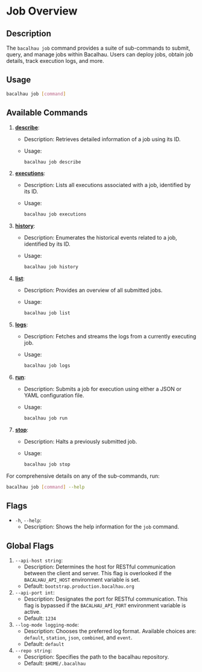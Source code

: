 # Job Overview

## Description

The `bacalhau job` command provides a suite of sub-commands to submit, query, and manage jobs within Bacalhau. Users can deploy jobs, obtain job details, track execution logs, and more.

## Usage

```bash
bacalhau job [command]
```

## Available Commands

1. [**describe**](describe.md):

   - Description: Retrieves detailed information of a job using its ID.
   - Usage:

     ```bash
     bacalhau job describe
     ```

2. [**executions**](executions.md):

   - Description: Lists all executions associated with a job, identified by its ID.
   - Usage:

     ```bash
     bacalhau job executions
     ```

3. [**history**](history.md):

   - Description: Enumerates the historical events related to a job, identified by its ID.
   - Usage:

     ```bash
     bacalhau job history
     ```

4. [**list**](list.md):

   - Description: Provides an overview of all submitted jobs.
   - Usage:

     ```bash
     bacalhau job list
     ```

5. [**logs**](logs.md):

   - Description: Fetches and streams the logs from a currently executing job.
   - Usage:

     ```bash
     bacalhau job logs
     ```

6. [**run**](run.md):

   - Description: Submits a job for execution using either a JSON or YAML configuration file.
   - Usage:

     ```bash
     bacalhau job run
     ```

7. [**stop**](stop.md):

   - Description: Halts a previously submitted job.
   - Usage:

     ```bash
     bacalhau job stop
     ```

For comprehensive details on any of the sub-commands, run:

```bash
bacalhau job [command] --help
```

## Flags

- `-h`, `--help`:
  - Description: Shows the help information for the `job` command.

## Global Flags

1. `--api-host string`:
   - Description: Determines the host for RESTful communication between the client and server. This flag is overlooked if the `BACALHAU_API_HOST` environment variable is set.
   - Default: `bootstrap.production.bacalhau.org`
2. `--api-port int`:
   - Description: Designates the port for RESTful communication. This flag is bypassed if the `BACALHAU_API_PORT` environment variable is active.
   - Default: `1234`
3. `--log-mode logging-mode`:
   - Description: Chooses the preferred log format. Available choices are: `default`, `station`, `json`, `combined`, and `event`.
   - Default: `default`
4. `--repo string`:
   - Description: Specifies the path to the bacalhau repository.
   - Default: `$HOME/.bacalhau`
